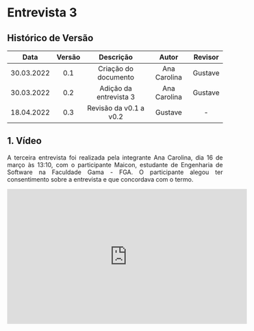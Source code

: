 # Entrevista 3

## Histórico de Versão

|    Data    | Versão |       Descrição        |    Autor     | Revisor |
| :--------: | :----: | :--------------------: | :----------: | :-----: |
| 30.03.2022 |  0.1   |  Criação do documento  | Ana Carolina | Gustave |
| 30.03.2022 |  0.2   | Adição da entrevista 3 | Ana Carolina | Gustave |
| 18.04.2022 |  0.3   | Revisão da v0.1 a v0.2 |   Gustave    |    -    |

## 1. Vídeo

<p style="text-align: justify;">A terceira entrevista foi realizada pela integrante Ana Carolina, dia 16 de março às 13:10, com o participante Maicon, estudante de Engenharia de Software na Faculdade Gama - FGA. O participante alegou ter consentimento sobre a entrevista e que concordava com o termo.
</p>

<center>

<iframe width="560" height="315" src="https://www.youtube.com/embed/ISt57ErMzD8" title="YouTube video player" frameborder="0" allow="accelerometer; autoplay; clipboard-write; encrypted-media; gyroscope; picture-in-picture" allowfullscreen></iframe>

</center>
